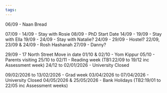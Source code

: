 ```yaml
---
tags:
---
```

06/09 - Naan Bread

07/09 - 14/09 - Stay with Rosie
08/09 - PhD Start Date
14/09 - 19/09 - Stay with Ella 
19/09 - 24/09 - Stay with Natalie?
24/09 - 29/09 - Hostel?
22/09, 23/09 & 24/09 - Rosh Hashanah 
27/09 - Danny?

29/09 - 17 North Street Move in date
01/10 & 02/10 - Yom Kippur
05/10 - Parents visiting
25/10 to 02/11 - Reading week
(TB1:22/09 to 19/12 inc Assessment week)
24/12 to 02/01/2026 - University Closed

09/02/2026 to 13/02/2026 - Grad week
03/04/2026 to 07/04/2026 - University Closed
04/05/2026 & 25/05/2026 - Bank Holidays
(TB2:19/01 to 22/05 inc Assessment weeks)